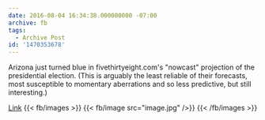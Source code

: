 ```yaml
---
date: 2016-08-04 16:34:38.000000000 -07:00
archive: fb
tags: 
  - Archive Post
id: '1470353678'
---
```


Arizona just turned blue in fivethirtyeight.com's "nowcast" projection of the presidential election. (This is arguably the least reliable of their forecasts, most susceptible to momentary aberrations and so less predictive, but still interesting.)

 [Link](http://projects.fivethirtyeight.com/2016-election-forecast/#now)
{{< fb/images >}}
{{< fb/image src="image.jpg" />}}
{{< /fb/images >}}

